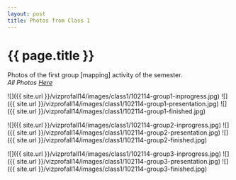 ```yaml
---
layout: post
title: Photos from Class 1
---
```


{{ page.title }}
================

<p class="meta">

<p>Photos of the first group [mapping] activity of the semester.<br>
<i>All Photos <a href="https://github.com/nategulledge/vizprofall14/tree/gh-pages/images/class1/all-photos">Here </a></i>
</p>

<p>
![]({{ site.url }}/vizprofall14/images/class1/102114-group1-inprogress.jpg)
![]({{ site.url }}/vizprofall14/images/class1/102114-group1-presentation.jpg)
![]({{ site.url }}/vizprofall14/images/class1/102114-group1-finished.jpg)
</p>

<p>
![]({{ site.url }}/vizprofall14/images/class1/102114-group2-inprogress.jpg)
![]({{ site.url }}/vizprofall14/images/class1/102114-group2-presentation.jpg)
![]({{ site.url }}/vizprofall14/images/class1/102114-group2-finished.jpg)
</p>

<p>
![]({{ site.url }}/vizprofall14/images/class1/102114-group3-inprogress.jpg)
![]({{ site.url }}/vizprofall14/images/class1/102114-group3-presentation.jpg)
![]({{ site.url }}/vizprofall14/images/class1/102114-group3-finished.jpg)
</p>
